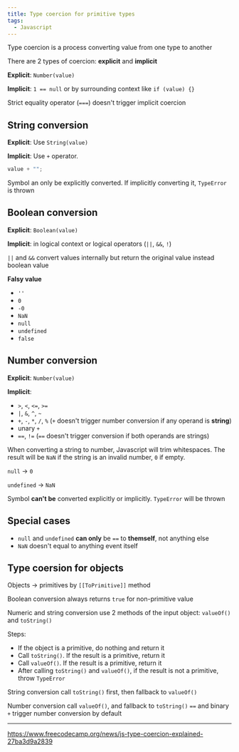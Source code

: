 ```yaml
---
title: Type coercion for primitive types
tags:
  - Javascript
---
```


Type coercion is a process converting value from one type to another

There are 2 types of coercion: **explicit** and **implicit**

**Explicit**: `Number(value)`

**Implicit**: `1 == null` or by surrounding context like `if (value) {}`

Strict equality operator (`===`) doesn't trigger implicit coercion

## String conversion

**Explicit**: Use `String(value)`

**Implicit**: Use `+` operator.

```javascript
value + "";
```

Symbol an only be explicitly converted. If implicitly converting it, `TypeError` is thrown

## Boolean conversion

**Explicit**: `Boolean(value)`

**Implicit**: in logical context or logical operators (`||`, `&&`, `!`)

`||` and `&&` convert values internally but return the original value instead boolean value

**Falsy value**

- `''`
- `0`
- `-0`
- `NaN`
- `null`
- `undefined`
- `false`

## Number conversion

**Explicit**: `Number(value)`

**Implicit**:

- `>`, `<`, `<=`, `>=`
- `|`, `&`, `^`, `~`
- `+`, `-`, `*`, `/`, `%` (`+` doesn't trigger number conversion if any operand is **string**)
- unary `+`
- `==`, `!=` (`==` doesn't trigger conversion if both operands are strings)

When converting a string to number, Javascript will trim whitespaces. The result will be `NaN` if the string is an invalid number, `0` if empty.

`null` -> `0`

`undefined` -> `NaN`

Symbol **can't be** converted explicitly or implicitly. `TypeError` will be thrown

## Special cases

- `null` and `undefined` **can only** be `==` to **themself**, not anything else
- `NaN` doesn't equal to anything event itself

## Type coersion for objects

Objects -> primitives by `[[ToPrimitive]]` method

Boolean conversion always returns `true` for non-primitive value

Numeric and string conversion use 2 methods of the input object: `valueOf()` and `toString()`

Steps:

- If the object is a primitive, do nothing and return it
- Call `toString()`. If the result is a primitive, return it
- Call `valueOf()`. If the result is a primitive, return it
- After calling `toString()` and `valueOf()`, if the result is not a primitive, throw `TypeError`

String conversion call `toString()` first, then fallback to `valueOf()`

Number conversion call `valueOf()`, and fallback to `toString()`
`==` and binary `+` trigger number conversion by default

---

https://www.freecodecamp.org/news/js-type-coercion-explained-27ba3d9a2839
